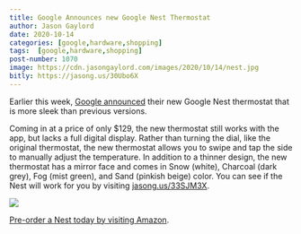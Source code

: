 ```yaml
---
title: Google Announces new Google Nest Thermostat
author: Jason Gaylord
date: 2020-10-14
categories: [google,hardware,shopping]
tags:  [google,hardware,shopping]
post-number: 1070
image: https://cdn.jasongaylord.com/images/2020/10/14/nest.jpg
bitly: https://jasong.us/30Ubo6X
---
```


Earlier this week, [Google announced](https://jasong.us/311kfUt) their new Google Nest thermostat that is more sleek than previous versions. 

Coming in at a price of only $129, the new thermostat still works with the app, but lacks a full digital display. Rather than turning the dial, like the original thermostat, the new thermostat allows you to swipe and tap the side to manually adjust the temperature. In addition to a thinner design, the new thermostat has a mirror face and comes in Snow (white), Charcoal (dark grey), Fog (mist green), and Sand (pinkish beige) color. You can see if the Nest will work for you by visiting [jasong.us/33SJM3X](https://jasong.us/33SJM3X).

<a href="https://www.amazon.com/Google-Nest-Thermostat-Smart-Programmable/dp/B08HRPDYTP/ref=as_li_ss_il?dchild=1&keywords=Google+Nest+Thermostat&qid=1602525466&sr=8-1-spons&psc=1&spLa=ZW5jcnlwdGVkUXVhbGlmaWVyPUEzQkJPTTk3WkhONkRWJmVuY3J5cHRlZElkPUEwMTk0OTIxMTBMNE9UVk9TNlRZNiZlbmNyeXB0ZWRBZElkPUEwMzY1Mzk4R1lEQ1FWVllHR1FLJndpZGdldE5hbWU9c3BfYXRmJmFjdGlvbj1jbGlja1JlZGlyZWN0JmRvTm90TG9nQ2xpY2s9dHJ1ZQ==&linkCode=li2&tag=jasongaylor01-20&linkId=90c0025870d0c7a2ffa21925637f3013&language=en_US" target="_blank"><img border="0" src="//ws-na.amazon-adsystem.com/widgets/q?_encoding=UTF8&ASIN=B08HRPDYTP&Format=_SL160_&ID=AsinImage&MarketPlace=US&ServiceVersion=20070822&WS=1&tag=jasongaylor01-20&language=en_US" ></a><img src="https://ir-na.amazon-adsystem.com/e/ir?t=jasongaylor01-20&language=en_US&l=li2&o=1&a=B08HRPDYTP" width="1" height="1" border="0" alt="" style="border:none !important; margin:0px !important;" />

[Pre-order a Nest today by visiting Amazon](https://www.amazon.com/Google-Nest-Thermostat-Smart-Programmable/dp/B08HRPDYTP/ref=as_li_ss_tl?dchild=1&keywords=Google+Nest+Thermostat&qid=1602525466&sr=8-1-spons&psc=1&spLa=ZW5jcnlwdGVkUXVhbGlmaWVyPUEzQkJPTTk3WkhONkRWJmVuY3J5cHRlZElkPUEwMTk0OTIxMTBMNE9UVk9TNlRZNiZlbmNyeXB0ZWRBZElkPUEwMzY1Mzk4R1lEQ1FWVllHR1FLJndpZGdldE5hbWU9c3BfYXRmJmFjdGlvbj1jbGlja1JlZGlyZWN0JmRvTm90TG9nQ2xpY2s9dHJ1ZQ==&linkCode=ll1&tag=jasongaylor01-20&linkId=ba1ed2ea98f539a0815563c3e7c8cbe4&language=en_US).